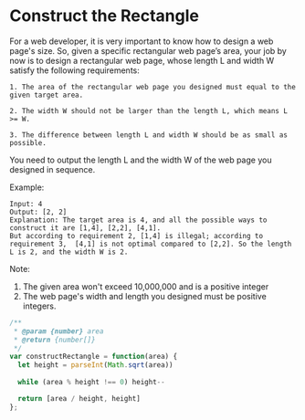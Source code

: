# Construct the Rectangle

For a web developer, it is very important to know how to design a web page's size. So, given a specific rectangular web page’s area, your job by now is to design a rectangular web page, whose length L and width W satisfy the following requirements:

    1. The area of the rectangular web page you designed must equal to the given target area.

    2. The width W should not be larger than the length L, which means L >= W.

    3. The difference between length L and width W should be as small as possible.

You need to output the length L and the width W of the web page you designed in sequence.

Example:

    Input: 4
    Output: [2, 2]
    Explanation: The target area is 4, and all the possible ways to construct it are [1,4], [2,2], [4,1]. 
    But according to requirement 2, [1,4] is illegal; according to requirement 3,  [4,1] is not optimal compared to [2,2]. So the length L is 2, and the width W is 2.

Note:

  1. The given area won't exceed 10,000,000 and is a positive integer
  2. The web page's width and length you designed must be positive integers.


```JavaScript
/**
 * @param {number} area
 * @return {number[]}
 */
var constructRectangle = function(area) {
  let height = parseInt(Math.sqrt(area))
  
  while (area % height !== 0) height--

  return [area / height, height]
};
```